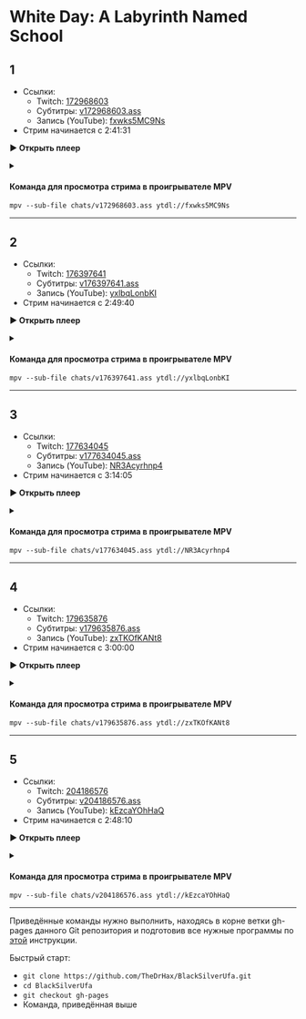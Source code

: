 <!-- jQuery -->
<script src="https://code.jquery.com/jquery-3.2.1.min.js"></script>
<!-- video.js -->
<link href="https://cdnjs.cloudflare.com/ajax/libs/video.js/6.3.3/video-js.css" rel="stylesheet">
<script src="https://cdnjs.cloudflare.com/ajax/libs/video.js/6.3.3/video.js"></script>
<!-- videojs-youtube -->
<script src="https://cdnjs.cloudflare.com/ajax/libs/videojs-youtube/2.4.1/Youtube.js"></script>
<!-- libjass -->
<link href="https://cdn.jsdelivr.net/npm/libjass@0.11.0/libjass.css" rel="stylesheet">
<script src="https://cdn.jsdelivr.net/npm/libjass@0.11.0/libjass.js"></script>
<!-- videojs-ass -->
<link href="https://cdn.jsdelivr.net/npm/videojs-ass@0.8.0/src/videojs.ass.css" rel="stylesheet">
<script src="https://cdn.jsdelivr.net/npm/videojs-ass@0.8.0/src/videojs.ass.js"></script>
<!-- videojs-resolution-switcher -->
<script src="https://cdn.jsdelivr.net/npm/videojs-resolution-switcher@0.4.2/lib/videojs-resolution-switcher.min.js"></script>

<style>
  .main-content {
    padding: 2rem;
    max-width: 72rem;
  }
</style>

# White Day: A Labyrinth Named School
 
<h2 id="0">1</h2>

* Ссылки:
  * Twitch: [172968603](https://www.twitch.tv/videos/172968603)
  * Субтитры: [v172968603.ass](../chats/v172968603.ass)
  * Запись (YouTube): [fxwks5MC9Ns](https://www.youtube.com/watch?v=fxwks5MC9Ns)
* Стрим начинается с  <a onclick="player0.currentTime(9691)">2:41:31</a> 

<a onclick="return openPlayer0()" id="button-0">**▶ Открыть плеер**</a>

<script>
  var player0;
  function openPlayer0() {
    player0 = videojs("player-0", {
      controls: true, nativeControlsForTouch: false,
      width: 640, height: 360, fluid: true,
      plugins: {
        ass: {
          src: ["../chats/v172968603.ass"],
          delay: -0.1,
        },
        videoJsResolutionSwitcher: {
          default: 'high',
          dynamicLabel: true
        }
      },
      techOrder: ["youtube"],
      sources: [{
        "type": "video/youtube",
        "src": "https://www.youtube.com/watch?v=fxwks5MC9Ns"
      }]
    });
    document.getElementById("spoiler-0").click();
    document.getElementById("button-0").remove();
      player0.currentTime(9691);
    return false;
  }
</script>

<details>
  <summary id="spoiler-0"></summary>

  <div class="player-wrapper" style="margin-top: 32px">
    <video id="player-0" class="video-js vjs-default-skin vjs-big-play-centered" />
  </div>
</details> 

#### Команда для просмотра стрима в проигрывателе MPV

```
mpv --sub-file chats/v172968603.ass ytdl://fxwks5MC9Ns
```

---- 
 
<h2 id="1">2</h2>

* Ссылки:
  * Twitch: [176397641](https://www.twitch.tv/videos/176397641)
  * Субтитры: [v176397641.ass](../chats/v176397641.ass)
  * Запись (YouTube): [yxlbqLonbKI](https://www.youtube.com/watch?v=yxlbqLonbKI)
* Стрим начинается с  <a onclick="player1.currentTime(10180)">2:49:40</a> 

<a onclick="return openPlayer1()" id="button-1">**▶ Открыть плеер**</a>

<script>
  var player1;
  function openPlayer1() {
    player1 = videojs("player-1", {
      controls: true, nativeControlsForTouch: false,
      width: 640, height: 360, fluid: true,
      plugins: {
        ass: {
          src: ["../chats/v176397641.ass"],
          delay: -0.1,
        },
        videoJsResolutionSwitcher: {
          default: 'high',
          dynamicLabel: true
        }
      },
      techOrder: ["youtube"],
      sources: [{
        "type": "video/youtube",
        "src": "https://www.youtube.com/watch?v=yxlbqLonbKI"
      }]
    });
    document.getElementById("spoiler-1").click();
    document.getElementById("button-1").remove();
      player1.currentTime(10180);
    return false;
  }
</script>

<details>
  <summary id="spoiler-1"></summary>

  <div class="player-wrapper" style="margin-top: 32px">
    <video id="player-1" class="video-js vjs-default-skin vjs-big-play-centered" />
  </div>
</details> 

#### Команда для просмотра стрима в проигрывателе MPV

```
mpv --sub-file chats/v176397641.ass ytdl://yxlbqLonbKI
```

---- 
 
<h2 id="2">3</h2>

* Ссылки:
  * Twitch: [177634045](https://www.twitch.tv/videos/177634045)
  * Субтитры: [v177634045.ass](../chats/v177634045.ass)
  * Запись (YouTube): [NR3Acyrhnp4](https://www.youtube.com/watch?v=NR3Acyrhnp4)
* Стрим начинается с  <a onclick="player2.currentTime(11645)">3:14:05</a> 

<a onclick="return openPlayer2()" id="button-2">**▶ Открыть плеер**</a>

<script>
  var player2;
  function openPlayer2() {
    player2 = videojs("player-2", {
      controls: true, nativeControlsForTouch: false,
      width: 640, height: 360, fluid: true,
      plugins: {
        ass: {
          src: ["../chats/v177634045.ass"],
          delay: -0.1,
        },
        videoJsResolutionSwitcher: {
          default: 'high',
          dynamicLabel: true
        }
      },
      techOrder: ["youtube"],
      sources: [{
        "type": "video/youtube",
        "src": "https://www.youtube.com/watch?v=NR3Acyrhnp4"
      }]
    });
    document.getElementById("spoiler-2").click();
    document.getElementById("button-2").remove();
      player2.currentTime(11645);
    return false;
  }
</script>

<details>
  <summary id="spoiler-2"></summary>

  <div class="player-wrapper" style="margin-top: 32px">
    <video id="player-2" class="video-js vjs-default-skin vjs-big-play-centered" />
  </div>
</details> 

#### Команда для просмотра стрима в проигрывателе MPV

```
mpv --sub-file chats/v177634045.ass ytdl://NR3Acyrhnp4
```

---- 
 
<h2 id="3">4</h2>

* Ссылки:
  * Twitch: [179635876](https://www.twitch.tv/videos/179635876)
  * Субтитры: [v179635876.ass](../chats/v179635876.ass)
  * Запись (YouTube): [zxTKOfKANt8](https://www.youtube.com/watch?v=zxTKOfKANt8)
* Стрим начинается с  <a onclick="player3.currentTime(10800)">3:00:00</a> 

<a onclick="return openPlayer3()" id="button-3">**▶ Открыть плеер**</a>

<script>
  var player3;
  function openPlayer3() {
    player3 = videojs("player-3", {
      controls: true, nativeControlsForTouch: false,
      width: 640, height: 360, fluid: true,
      plugins: {
        ass: {
          src: ["../chats/v179635876.ass"],
          delay: -0.1,
        },
        videoJsResolutionSwitcher: {
          default: 'high',
          dynamicLabel: true
        }
      },
      techOrder: ["youtube"],
      sources: [{
        "type": "video/youtube",
        "src": "https://www.youtube.com/watch?v=zxTKOfKANt8"
      }]
    });
    document.getElementById("spoiler-3").click();
    document.getElementById("button-3").remove();
      player3.currentTime(10800);
    return false;
  }
</script>

<details>
  <summary id="spoiler-3"></summary>

  <div class="player-wrapper" style="margin-top: 32px">
    <video id="player-3" class="video-js vjs-default-skin vjs-big-play-centered" />
  </div>
</details> 

#### Команда для просмотра стрима в проигрывателе MPV

```
mpv --sub-file chats/v179635876.ass ytdl://zxTKOfKANt8
```

---- 
 
<h2 id="4">5</h2>

* Ссылки:
  * Twitch: [204186576](https://www.twitch.tv/videos/204186576)
  * Субтитры: [v204186576.ass](../chats/v204186576.ass)
  * Запись (YouTube): [kEzcaYOhHaQ](https://www.youtube.com/watch?v=kEzcaYOhHaQ)
* Стрим начинается с  <a onclick="player4.currentTime(10090)">2:48:10</a> 

<a onclick="return openPlayer4()" id="button-4">**▶ Открыть плеер**</a>

<script>
  var player4;
  function openPlayer4() {
    player4 = videojs("player-4", {
      controls: true, nativeControlsForTouch: false,
      width: 640, height: 360, fluid: true,
      plugins: {
        ass: {
          src: ["../chats/v204186576.ass"],
          delay: -0.1,
        },
        videoJsResolutionSwitcher: {
          default: 'high',
          dynamicLabel: true
        }
      },
      techOrder: ["youtube"],
      sources: [{
        "type": "video/youtube",
        "src": "https://www.youtube.com/watch?v=kEzcaYOhHaQ"
      }]
    });
    document.getElementById("spoiler-4").click();
    document.getElementById("button-4").remove();
      player4.currentTime(10090);
    return false;
  }
</script>

<details>
  <summary id="spoiler-4"></summary>

  <div class="player-wrapper" style="margin-top: 32px">
    <video id="player-4" class="video-js vjs-default-skin vjs-big-play-centered" />
  </div>
</details> 

#### Команда для просмотра стрима в проигрывателе MPV

```
mpv --sub-file chats/v204186576.ass ytdl://kEzcaYOhHaQ
```

---- 
 
Приведённые команды нужно выполнить, находясь в корне ветки gh-pages данного Git репозитория и подготовив все нужные программы по [этой](../tutorials/watch-online.md) инструкции.

Быстрый старт:
* `git clone https://github.com/TheDrHax/BlackSilverUfa.git`
* `cd BlackSilverUfa`
* `git checkout gh-pages`
* Команда, приведённая выше